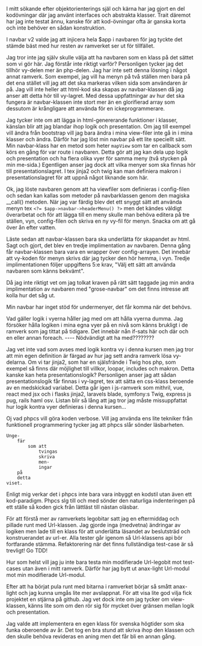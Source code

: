 I mitt sökande efter objektorienterings själ och kärna har jag gjort en del kodövningar där jag använt interfaces och abstrakta klasser. Trait däremot har jag inte testat ännu, kanske för att kod-övningar ofta är ganska korta och inte behöver en sådan konstruktion.

I navbar v2 valde jag att injicera hela $app i navbaren för jag tyckte det stämde bäst med hur resten av ramverket ser ut för tillfället.

Jag tror inte jag själv skulle välja att ha navbaren som en klass på det sättet som vi gör här. Jag förstår inte riktigt varför? Personligen tycker jag det tillhör vy-delen mer än php-delen. Jag har inte sett denna lösning i något annat ramverk. Som exempel, jag vill ha menyn på två ställen men bara på det ena stället vill jag att det ska markeras vilken sida som användaren är på. Jag vill inte heller att html-kod ska skapas av navbar-klassen då jag anser att detta hör till vy-lagret. Med dessa uppfattningar av hur det ska fungera är navbar-klassen inte stort mer än en glorifierad array som dessutom är krångligare att använda för en ickeprogrammerare.

Jag tycker inte om att lägga in html-genererande funktioner i klasser, känslan blir att jag blandar ihop logik och presentation. Om jag till exempel vill ändra från bootstrap vill jag bara ändra i mina view-filer inte gå in i mina klasser och ändra. Därför har jag löst min navbar på ett lite speciellt sätt. Min navbar-klass har en metod som heter `mapView` som tar en callback som körs en gång för var route i navbaren. Detta gör att jag kan dela upp logik och presentation och ha flera olika vyer för samma meny (två stycken på min me-sida.) Egentligen anser jag dock att vilka menyer som ska finnas hör till presentationslagret. I tex jinja2 och twig kan man definiera makron i presentationslagret för att uppnå något liknande som här.

Ok, jag löste navbaren genom att ha viewfiler som definieras i config-filen och sedan kan kallas som metoder på navbarklassen genom den magiska __call() metoden. När jag var färdig blev det ett snyggt sätt att använda menyn tex `<?= $app->navbar->headerMenu() ?>` men det kändes väldigt överarbetat och för att lägga till en meny skulle man behöva editera på tre ställen, vyn, config-filen och skriva en ny vy-fil för menyn. Snacka om att gå över ån efter vatten.

Läste sedan att navbar-klassen bara ska underlätta för skapandet av html. Sagt och gjort, det blev en tredje implimentation av navbaren. Denna gång får navbar-klassen bara vara en wrapper över config-arrayen. Det innebär att vy-koden för  menyn skrivs där jag tycker den hör hemma, i vyn. Tredje implimentationen följer uppgiftens 5:e krav, "Välj ett sätt att använda navbaren som känns bekvämt".

Då jag inte riktigt vet om jag tolkat kraven på rätt sätt taggade jag min andra implimentation av navbaren med "grose-navbar" om det finns intresse att kolla hur det såg ut.

Min navbar har inget stöd för undermenyer, det får komma när det behövs.

Vad gäller logik i vyerna håller jag med om att hålla vyerna dumma. Jag försöker hålla logiken i mina egna vyer på en nivå som känns brukligt i de ramverk som jag tittat på tidigare. Det innebär nån if-sats här och där och en eller annan foreach. ---- Nödvändigt att ha med????????

Jag vet inte vad som avses med logik kontra vy i denna kursen men jag tror att min egen definition är färgad av hur jag sett andra ramverk lösa vy-delarna. Om vi tar jinja2, som har en själsfrände i Twig hos php, som exempel så finns där möjlighet till villkor, loopar, includes och makron. Detta kanske kan heta presentationslogik? Personligen anser jag att sådan presentationslogik får finnas i vy-lagret, tex att sätta en css-klass beroende av en medskickad variabel. Detta går igen i js-ramverk som mithril, vue, react med jsx och i flasks jinja2, laravels blade, symfony:s Twig, express js pug, rails haml osv. Listan blir så lång att jag tror jag måste missuppfattat hur logik kontra vyer definieras i denna kursen...

Oj vad phpcs vill göra koden verbose. Vill jag använda ens lite tekniker från funktionell programmering tycker jag att phpcs slår sönder läsbarheten.
```
Unge-
	fär
		som att
			tvingas 
			skriva
			men-
			ingar
	på 
	detta
viset.
```
Enligt mig verkar det i phpcs inte bara vara inbyggt en kodstil utan även ett kod-paradigm. Phpcs slg till och med sönder den naturliga indenteringen på ett ställe så koden gick från lättläst till nästan oläsbar.

För att förstå mer av ramverkets legobitar satt jag en eftermiddag och pillade runt med Url-klassen. Jag gjorde inga (medvetna) ändringar av logiken men lade till en klass för att underlätta läsandet av beslutsträd och konstruerandet av url-er. Alla tester går igenom så Url-klassens api bör fortfarande stämma. Refaktorering när det finns fullständiga test-case är så trevligt! Go TDD!

Hur som helst vill jag ju inte bara testa min modifierade Url-legobit mot test-cases utan även i mitt ramverk. Därför har jag bytt ut anax-light Url-modul mot min modifierade Url-modul.

Efter att ha börjat pula runt med bitarna i ramverket börjar så smått anax-light och jag kunna umgås lite mer avslappnat. För att visa lite god vilja fick projektet en stjärna på github. Jag vet dock inte om jag tycker om view-klassen, känns lite som om den rör sig för mycket över gränsen mellan logik och presentation.

Jag valde att implementera en egen klass för svenska högtider som ska funka oberoende av år. Det tog en bra stund att skriva ihop den klassen och den skulle behöva revideras en aning men det får bli en annan gång. 
